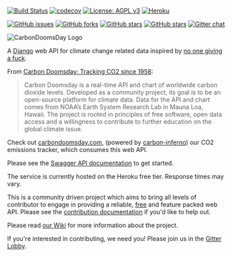 [![Build Status](https://travis-ci.org/giving-a-fuck-about-climate-change/carbondoomsday.svg?branch=master)](https://travis-ci.org/giving-a-fuck-about-climate-change/carbondoomsday)
[![codecov](https://codecov.io/gh/giving-a-fuck-about-climate-change/carbondoomsday/branch/master/graph/badge.svg)](https://codecov.io/gh/giving-a-fuck-about-climate-change/carbondoomsday)
[![License: AGPL v3](https://img.shields.io/badge/License-AGPL%20v3-blue.svg)](http://www.gnu.org/licenses/agpl-3.0)
[![Heroku](https://img.shields.io/badge/Heroku-Deployed-brightgreen.svg)](http://carbondoomsday.herokuapp.com/)

[![GitHub issues](https://img.shields.io/github/issues/giving-a-fuck-about-climate-change/carbondoomsday.svg)](https://github.com/giving-a-fuck-about-climate-change/carbondoomsday/issues)
[![GitHub forks](https://img.shields.io/github/forks/giving-a-fuck-about-climate-change/carbondoomsday.svg)](https://github.com/giving-a-fuck-about-climate-change/carbondoomsday/network)
[![GitHub stars](https://img.shields.io/github/stars/giving-a-fuck-about-climate-change/carbondoomsday.svg)](https://github.com/giving-a-fuck-about-climate-change/carbondoomsday/stargazers)
[![GitHub stars](https://img.shields.io/github/watchers/giving-a-fuck-about-climate-change/carbondoomsday.svg)](https://github.com/giving-a-fuck-about-climate-change/carbondoomsday/watchers)
[![Gitter chat](https://badges.gitter.im/giving-a-fuck-about-climate-change/gitter.png)](https://gitter.im/giving-a-fuck-about-climate-change/Lobby)

![CarbonDoomsDay Logo](https://i.imgur.com/jfj3CMs.png)

A [Django] web API for climate change related data inspired by [no one giving a fuck].

[Django]: https://www.djangoproject.com/
[no one giving a fuck]: http://titojankowski.com/no-one-gives-a-fck-about-climate-change/

From [Carbon Doomsday: Tracking CO2 since 1958]:

[Carbon Doomsday: Tracking CO2 since 1958]: http://datadrivenjournalism.net/featured_projects/carbon_doomsday_tracking_co2_since_1958

> Carbon Doomsday is a real-time API and chart of worldwide carbon dioxide
> levels. Developed as a community project, its goal is to be an open-source
> platform for climate data. Data for the API and chart comes from NOAA’s Earth
> System Research Lab in Mauna Loa, Hawaii. The project is rooted in principles
> of free software, open data access and a willingness to contribute to further
> education on the global climate issue.

Check out [carbondoomsday.com], (powered by [carbon-inferno]) our CO2 emissions tracker, which consumes this web API.

Please see the [Swagger API documentation] to get started.

[carbondoomsday.com]: http://carbondoomsday.com/
[carbon-inferno]: https://github.com/giving-a-fuck-about-climate-change/carbon-inferno
[Swagger API documentation]: http://api.carbondoomsday.com/

The service is currently hosted on the Heroku free tier. Response times may vary.

This is a community driven project which aims to bring all levels of
contributor to engage in providing a reliable, [free] and feature packed web
API. Please see the [contribution documentation] if you'd like to help out.

[free]: https://fsfe.org/about/basics/freesoftware.en.html
[contribution documentation]: https://github.com/giving-a-fuck-about-climate-change/carbondoomsday/blob/master/CONTRIBUTING.md

Please read [our Wiki] for more information about the project.

[our Wiki]: https://github.com/giving-a-fuck-about-climate-change/carbondoomsday/wiki

If you're interested in contributing, we need you! Please join us in the [Gitter Lobby].

[Gitter Lobby]: https://gitter.im/giving-a-fuck-about-climate-change/Lobby
